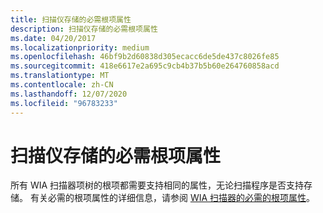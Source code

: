 ```yaml
---
title: 扫描仪存储的必需根项属性
description: 扫描仪存储的必需根项属性
ms.date: 04/20/2017
ms.localizationpriority: medium
ms.openlocfilehash: 46bf9b2d60838d305ecacc6de5de437c8026fe85
ms.sourcegitcommit: 418e6617e2a695c9cb4b37b5b60e264760858acd
ms.translationtype: MT
ms.contentlocale: zh-CN
ms.lasthandoff: 12/07/2020
ms.locfileid: "96783233"
---
```

# <a name="required-root-item-properties-for-scanner-storage"></a>扫描仪存储的必需根项属性


所有 WIA 扫描器项树的根项都需要支持相同的属性，无论扫描程序是否支持存储。 有关必需的根项属性的详细信息，请参阅 [WIA 扫描器的必需的根项属性](required-root-item-properties-for-wia-scanners.md)。

 

 




